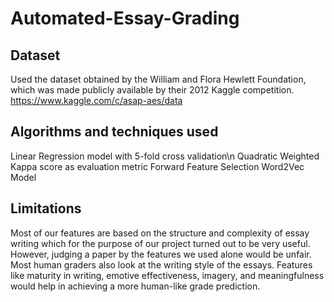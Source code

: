 # Automated-Essay-Grading

## Dataset
Used the dataset obtained by the William and Flora Hewlett Foundation, which was made publicly available by their 2012 Kaggle competition. https://www.kaggle.com/c/asap-aes/data

## Algorithms and techniques used
Linear Regression model with 5-fold cross validation\n
Quadratic Weighted Kappa score as evaluation metric
Forward Feature Selection
Word2Vec Model

## Limitations
Most of our features are based on the structure and complexity of essay writing which for the purpose of our project turned out to be very useful. However, judging a paper by the features we used alone would be unfair. Most human graders also look at the writing style of the essays. Features like maturity in writing, emotive effectiveness, imagery, and meaningfulness would help in achieving a more human-like grade prediction. 
